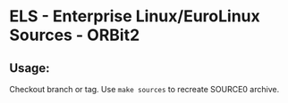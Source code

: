 # ELS - Enterprise Linux/EuroLinux Sources - ORBit2
 
## Usage:
  Checkout branch or tag. Use `make sources` to recreate  SOURCE0 archive.
